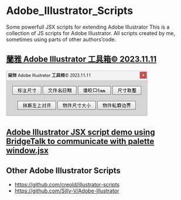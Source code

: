 # Adobe_Illustrator_Scripts
Some powerfull JSX scripts for extending Adobe Illustrator
This is a collection of JS scripts for Adobe Illustrator. All scripts created by me, sometimes using parts of other authors’code. 


## [蘭雅 Adobe Illustrator 工具箱© 2023.11.11](./jsx/LanyaAITools.jsx)
[![](./img/lyjsx.png)](./jsx/LanyaAITools.jsx)


## [Adobe Illustrator JSX script demo using BridgeTalk to communicate with palette window.jsx](./jsx/Adobe%20Illustrator%20JSX%20script%20demo%20using%20BridgeTalk%20to%20communicate%20with%20palette%20window.jsx)



## Other Adobe Illustrator Scripts
- https://github.com/creold/illustrator-scripts
- https://github.com/Silly-V/Adobe-Illustrator